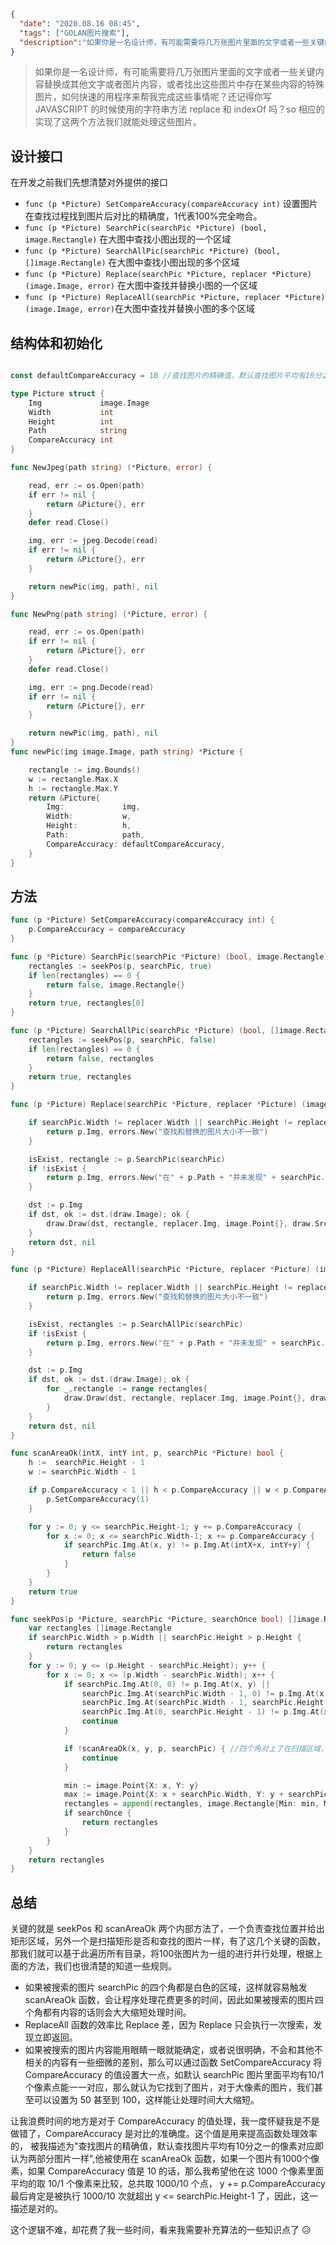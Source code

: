 ```json
{
  "date": "2020.08.16 08:45",
  "tags": ["GOLAN图片搜索"],
  "description":"如果你是一名设计师，有可能需要将几万张图片里面的文字或者一些关键内容替换成其他文字或者图片内容，或者找出这些图片中存在某些内容的特殊图片，如何快速的用程序来帮我完成这些事情呢？还记得你写 JAVASCRIPT 的时候使用的字符串方法 replace 和 indexOf 吗？so 相应的实现了这两个方法我们就能处理这些图片。😄"
}
```

> 如果你是一名设计师，有可能需要将几万张图片里面的文字或者一些关键内容替换成其他文字或者图片内容，或者找出这些图片中存在某些内容的特殊图片，如何快速的用程序来帮我完成这些事情呢？还记得你写 JAVASCRIPT 的时候使用的字符串方法 replace 和 indexOf 吗？so 相应的实现了这两个方法我们就能处理这些图片。

## 设计接口

在开发之前我们先想清楚对外提供的接口

- `func (p *Picture) SetCompareAccuracy(compareAccuracy int)` 设置图片在查找过程找到图片后对比的精确度，1代表100%完全吻合。
- `func (p *Picture) SearchPic(searchPic *Picture) (bool, image.Rectangle)` 在大图中查找小图出现的一个区域
- `func (p *Picture) SearchAllPic(searchPic *Picture) (bool, []image.Rectangle)` 在大图中查找小图出现的多个区域
- `func (p *Picture) Replace(searchPic *Picture, replacer *Picture) (image.Image, error)` 在大图中查找并替换小图的一个区域
- `func (p *Picture) ReplaceAll(searchPic *Picture, replacer *Picture) (image.Image, error)`在大图中查找并替换小图的多个区域


## 结构体和初始化

```go

const defaultCompareAccuracy = 10 //查找图片的精确值，默认查找图片平均有10分之一的像素对应即认为两部分图片一样。

type Picture struct {
	Img             image.Image
	Width           int
	Height          int
	Path            string
	CompareAccuracy int
}

func NewJpeg(path string) (*Picture, error) {

	read, err := os.Open(path)
	if err != nil {
		return &Picture{}, err
	}
	defer read.Close()

	img, err := jpeg.Decode(read)
	if err != nil {
		return &Picture{}, err
	}

	return newPic(img, path), nil
}

func NewPng(path string) (*Picture, error) {

	read, err := os.Open(path)
	if err != nil {
		return &Picture{}, err
	}
	defer read.Close()

	img, err := png.Decode(read)
	if err != nil {
		return &Picture{}, err
	}

	return newPic(img, path), nil
}
func newPic(img image.Image, path string) *Picture {

	rectangle := img.Bounds()
	w := rectangle.Max.X
	h := rectangle.Max.Y
	return &Picture{
		Img:             img,
		Width:           w,
		Height:          h,
		Path:            path,
		CompareAccuracy: defaultCompareAccuracy,
	}
}
```
## 方法

```go
func (p *Picture) SetCompareAccuracy(compareAccuracy int) {
	p.CompareAccuracy = compareAccuracy
}

func (p *Picture) SearchPic(searchPic *Picture) (bool, image.Rectangle) {
	rectangles := seekPos(p, searchPic, true)
	if len(rectangles) == 0 {
		return false, image.Rectangle{}
	}
	return true, rectangles[0]
}

func (p *Picture) SearchAllPic(searchPic *Picture) (bool, []image.Rectangle) {
	rectangles := seekPos(p, searchPic, false)
	if len(rectangles) == 0 {
		return false, rectangles
	}
	return true, rectangles
}

func (p *Picture) Replace(searchPic *Picture, replacer *Picture) (image.Image, error) {

	if searchPic.Width != replacer.Width || searchPic.Height != replacer.Height {
		return p.Img, errors.New("查找和替换的图片大小不一致")
	}

	isExist, rectangle := p.SearchPic(searchPic)
	if !isExist {
		return p.Img, errors.New("在" + p.Path + "并未发现" + searchPic.Path)
	}

	dst := p.Img
	if dst, ok := dst.(draw.Image); ok {
		draw.Draw(dst, rectangle, replacer.Img, image.Point{}, draw.Src)
	}
	return dst, nil
}

func (p *Picture) ReplaceAll(searchPic *Picture, replacer *Picture) (image.Image, error) {

	if searchPic.Width != replacer.Width || searchPic.Height != replacer.Height {
		return p.Img, errors.New("查找和替换的图片大小不一致")
	}

	isExist, rectangles := p.SearchAllPic(searchPic)
	if !isExist {
		return p.Img, errors.New("在" + p.Path + "并未发现" + searchPic.Path)
	}

	dst := p.Img
	if dst, ok := dst.(draw.Image); ok {
		for _,rectangle := range rectangles{
			draw.Draw(dst, rectangle, replacer.Img, image.Point{}, draw.Src)
		}
	}
	return dst, nil
}

func scanAreaOk(intX, intY int, p, searchPic *Picture) bool {
	h :=  searchPic.Height - 1
	w := searchPic.Width - 1

	if p.CompareAccuracy < 1 || h < p.CompareAccuracy || w < p.CompareAccuracy{
		p.SetCompareAccuracy(1)
	}

	for y := 0; y <= searchPic.Height-1; y += p.CompareAccuracy {
		for x := 0; x <= searchPic.Width-1; x += p.CompareAccuracy {
			if searchPic.Img.At(x, y) != p.Img.At(intX+x, intY+y) {
				return false
			}
		}
	}
	return true
}

func seekPos(p *Picture, searchPic *Picture, searchOnce bool) []image.Rectangle {
	var rectangles []image.Rectangle
	if searchPic.Width > p.Width || searchPic.Height > p.Height {
		return rectangles
	}
	for y := 0; y <= (p.Height - searchPic.Height); y++ {
		for x := 0; x <= (p.Width - searchPic.Width); x++ {
			if searchPic.Img.At(0, 0) != p.Img.At(x, y) ||
				searchPic.Img.At(searchPic.Width - 1, 0) != p.Img.At(x + searchPic.Width - 1, y) ||
				searchPic.Img.At(searchPic.Width - 1, searchPic.Height - 1) != p.Img.At(x + searchPic.Width - 1, y + searchPic.Height - 1) ||
				searchPic.Img.At(0, searchPic.Height - 1) != p.Img.At(x, y + searchPic.Height - 1) { //四个角只要有一个颜色对应不上直接跳到下一次
				continue
			}

			if !scanAreaOk(x, y, p, searchPic) { //四个角对上了在扫描区域，不成功直接下一次，
				continue
			}

			min := image.Point{X: x, Y: y}
			max := image.Point{X: x + searchPic.Width, Y: y + searchPic.Height}
			rectangles = append(rectangles, image.Rectangle{Min: min, Max: max})
			if searchOnce {
				return rectangles
			}
		}
	}
	return rectangles
}

```

## 总结

关键的就是 seekPos 和 scanAreaOk 两个内部方法了，一个负责查找位置并给出矩形区域，另外一个是扫描矩形是否和查找的图片一样，有了这几个关键的函数，那我们就可以基于此遍历所有目录，将100张图片为一组的进行并行处理，根据上面的方法，我们也很清楚的知道一些规则。

- 如果被搜索的图片 searchPic 的四个角都是白色的区域，这样就容易触发 scanAreaOk 函数，会让程序处理花费更多的时间，因此如果被搜索的图片四个角都有内容的话则会大大缩短处理时间。
- ReplaceAll 函数的效率比 Replace 差，因为 Replace 只会执行一次搜索，发现立即返回。
- 如果被搜索的图片内容能用眼睛一眼就能确定，或者说很明确，不会和其他不相关的内容有一些细微的差别，那么可以通过函数 SetCompareAccuracy 将 CompareAccuracy 的值设置大一点，如默认 searchPic 图片里面平均有10/1 个像素点能一一对应，那么就认为它找到了图片，对于大像素的图片，我们甚至可以设置为 50 甚至到 100，这样能让处理时间大大缩短。


让我浪费时间的地方是对于 CompareAccuracy 的值处理，我一度怀疑我是不是做错了，CompareAccuracy 是对比的准确度。这个值是用来提高函数处理效率的，
被我描述为"查找图片的精确值，默认查找图片平均有10分之一的像素对应即认为两部分图片一样",他被使用在 scanAreaOk 函数，如果一个图片有1000个像素，如果 CompareAccuracy 值是 10 的话，那么我希望他在这 1000 个像素里面 平均的取 10/1 个像素来比较，总共取 1000/10 个点， y += p.CompareAccuracy 最后肯定是被执行 1000/10 次就超出  y <= searchPic.Height-1 了，因此，这一描述是对的。

这个逻辑不难，却花费了我一些时间，看来我需要补充算法的一些知识点了 😥